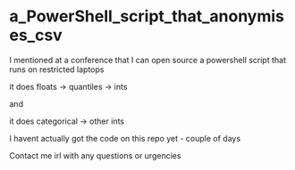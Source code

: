 # a_PowerShell_script_that_anonymises_csv

I mentioned at a conference that I can open source a powershell script that runs on restricted laptops

it does floats -> quantiles -> ints

and

it does categorical -> other ints

I havent actually got the code on this repo yet - couple of days

Contact me irl with any questions or urgencies

